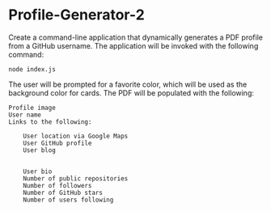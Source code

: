 # Profile-Generator-2

Create a command-line application that dynamically generates a PDF profile from a GitHub username. The application will be invoked with the following command: 
  
    node index.js

The user will be prompted for a favorite color, which will be used as the background color for cards.
The PDF will be populated with the following:

    Profile image
    User name
    Links to the following:

        User location via Google Maps
        User GitHub profile
        User blog


        User bio
        Number of public repositories
        Number of followers
        Number of GitHub stars
        Number of users following

